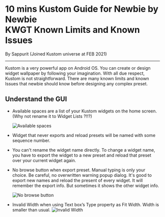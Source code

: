10 mins Kustom Guide for Newbie by Newbie\
KWGT Known Limits and Known Issues
===========================================================================
By Sappurit (Joined Kustom universe at FEB 2021)

---

Kustom is a very powerful app on Android OS. You can create or design widget wallpaper by following your imagination. With all due respect, Kustom is not straightforward. There are many known limits and known Issues that newbie should know before designing any complex preset.

## Understand the GUI

- Available spaces are a list of your Kustom widgets on the home screen. (Why not rename it to Widget Lists ?!!?)

  ![Available spaces](https://s3.imgcdn.dev/ITFHu.png)

- Widget that never exports and reload presets will be named with some sequence number.

- You can't rename the widget name directly. To change a widget name, you have to export the widget to a new preset and reload that preset over your current widget again.

- No browse button when export preset. Manual typing is only your choice. Be careful, no overwritten warning popup dialog. It's good to export new names and reload the present of every widget. It will remember the export info. But sometimes it shows the other widget info.

  ![No browse button](https://s3.imgcdn.dev/ITXCL.png)


- Invalid Width when using Text box’s Type property as Fit Width. Width is smaller than usual.
  ![Invalid Width](https://s3.imgcdn.dev/ITqxB.png)
